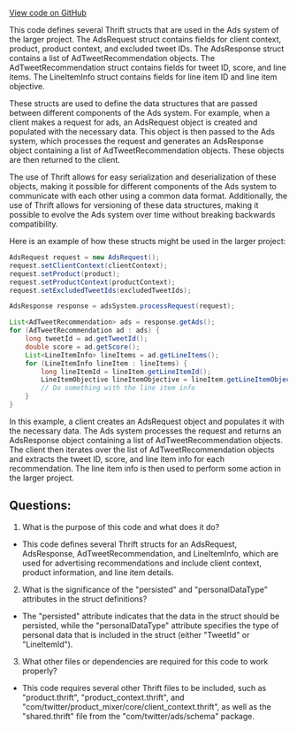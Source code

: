 [View code on GitHub](https://github.com/misbahsy/the-algorithm/cr-mixer/thrift/src/main/thrift/ads.thrift)

This code defines several Thrift structs that are used in the Ads system of the larger project. The AdsRequest struct contains fields for client context, product, product context, and excluded tweet IDs. The AdsResponse struct contains a list of AdTweetRecommendation objects. The AdTweetRecommendation struct contains fields for tweet ID, score, and line items. The LineItemInfo struct contains fields for line item ID and line item objective.

These structs are used to define the data structures that are passed between different components of the Ads system. For example, when a client makes a request for ads, an AdsRequest object is created and populated with the necessary data. This object is then passed to the Ads system, which processes the request and generates an AdsResponse object containing a list of AdTweetRecommendation objects. These objects are then returned to the client.

The use of Thrift allows for easy serialization and deserialization of these objects, making it possible for different components of the Ads system to communicate with each other using a common data format. Additionally, the use of Thrift allows for versioning of these data structures, making it possible to evolve the Ads system over time without breaking backwards compatibility.

Here is an example of how these structs might be used in the larger project:

```java
AdsRequest request = new AdsRequest();
request.setClientContext(clientContext);
request.setProduct(product);
request.setProductContext(productContext);
request.setExcludedTweetIds(excludedTweetIds);

AdsResponse response = adsSystem.processRequest(request);

List<AdTweetRecommendation> ads = response.getAds();
for (AdTweetRecommendation ad : ads) {
    long tweetId = ad.getTweetId();
    double score = ad.getScore();
    List<LineItemInfo> lineItems = ad.getLineItems();
    for (LineItemInfo lineItem : lineItems) {
        long lineItemId = lineItem.getLineItemId();
        LineItemObjective lineItemObjective = lineItem.getLineItemObjective();
        // Do something with the line item info
    }
}
```

In this example, a client creates an AdsRequest object and populates it with the necessary data. The Ads system processes the request and returns an AdsResponse object containing a list of AdTweetRecommendation objects. The client then iterates over the list of AdTweetRecommendation objects and extracts the tweet ID, score, and line item info for each recommendation. The line item info is then used to perform some action in the larger project.
## Questions: 
 1. What is the purpose of this code and what does it do?
- This code defines several Thrift structs for an AdsRequest, AdsResponse, AdTweetRecommendation, and LineItemInfo, which are used for advertising recommendations and include client context, product information, and line item details.

2. What is the significance of the "persisted" and "personalDataType" attributes in the struct definitions?
- The "persisted" attribute indicates that the data in the struct should be persisted, while the "personalDataType" attribute specifies the type of personal data that is included in the struct (either "TweetId" or "LineItemId").

3. What other files or dependencies are required for this code to work properly?
- This code requires several other Thrift files to be included, such as "product.thrift", "product_context.thrift", and "com/twitter/product_mixer/core/client_context.thrift", as well as the "shared.thrift" file from the "com/twitter/ads/schema" package.